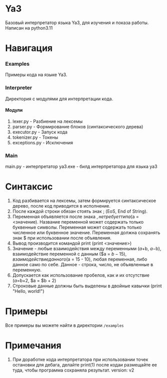 # Ya3
Базовый интерпретатор языка Ya3, для изучения и показа работы.
Написан на python3.11


# Навигация
### Examples
Примеры кода на языке Ya3.

### Interpreter
Директория с модулями для интерпретации кода.

#### Модули
1. lexer.py - Разбиение на лексемы
2. parser.py - Формирование блоков (синтаксического дерева)
3. executor.py -  Запуск кода
4. tokenizer.py - Токены
5. exceptions.py - Исключения

### Main
main.py - интерпретатор
ya3.exe - билд интерпретатора для языка ya3

# Синтаксис
1. Код разбивается на лексемы, затем формируется синтаксическое дерево, после
   код приводится в исполнение.
2. После каждой строки обязан стоять знак ; (EoS, End of String).
3. Переменная объявляется после знака $, не требует типа ($a = <значение).
   Название переменной может содержать только буквенные символы. Переменная
   может содержать только численное или буквенное значение. Переменная должна
   сохранять знак $ при использовании после объявления.
5. Вывод производится командой print (print <значение>)
6. Значение - любые взаимодействия между переменными ($a+$b, $a-$b), взаимодействие
   переменной с данным ($a = $b - 15), взаимодействие данного ($a = 15 - 10),
   любая переменная, либо данное само по себе.
   Данное - строка, число, не объявленные в переменную.
8. Допускается как использование пробелов, как и их отсутствие ($a=$b+2, $a = $b + 2)
9. Строковые данные должны быть выделены в двойные кавычки (print "Hello, world!")
   

# Примеры
Все примеры вы можете найти в директории ```/examples```

# Примечания
1. При доработке кода интерпретатора при использовании точек остановки для
   дебага, делайте print(1) после кодаи размещайте ее туда, чтобы программа
   сохраняла результат. 
version: v2

